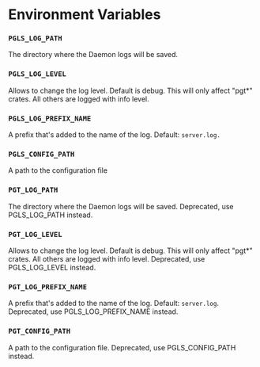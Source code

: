 # Environment Variables

[//]: # (BEGIN ENV_VARS)


### `PGLS_LOG_PATH`

 The directory where the Daemon logs will be saved.

### `PGLS_LOG_LEVEL`

 Allows to change the log level. Default is debug. This will only affect "pgt*" crates. All others are logged with info level.

### `PGLS_LOG_PREFIX_NAME`

 A prefix that's added to the name of the log. Default: `server.log.`

### `PGLS_CONFIG_PATH`

 A path to the configuration file

### `PGT_LOG_PATH`

 The directory where the Daemon logs will be saved. Deprecated, use PGLS_LOG_PATH instead.

### `PGT_LOG_LEVEL`

 Allows to change the log level. Default is debug. This will only affect "pgt*" crates. All others are logged with info level. Deprecated, use PGLS_LOG_LEVEL instead.

### `PGT_LOG_PREFIX_NAME`

 A prefix that's added to the name of the log. Default: `server.log`. Deprecated, use PGLS_LOG_PREFIX_NAME instead.

### `PGT_CONFIG_PATH`

 A path to the configuration file. Deprecated, use PGLS_CONFIG_PATH instead.


[//]: # (END ENV_VARS)

